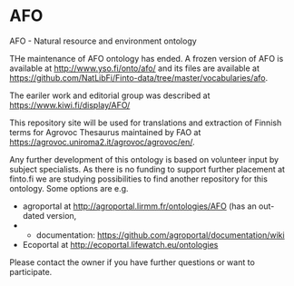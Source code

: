 # AFO
AFO - Natural resource and environment ontology

THe maintenance of AFO ontology has ended. 
A frozen version of AFO is available at http://www.yso.fi/onto/afo/
and its files are available at https://github.com/NatLibFi/Finto-data/tree/master/vocabularies/afo.

The eariler work and editorial group was described at https://www.kiwi.fi/display/AFO/

This repository site will be used for translations and extraction of Finnish terms for Agrovoc Thesaurus maintained by FAO at https://agrovoc.uniroma2.it/agrovoc/agrovoc/en/.

Any further development of this ontology is based on volunteer input by subject specialists. 
As there is no funding to support further placement at finto.fi we are studying possibilities to find another repository for this ontology.
Some options are e.g. 
- agroportal at http://agroportal.lirmm.fr/ontologies/AFO  (has an out-dated version, 
- - documentation: https://github.com/agroportal/documentation/wiki
- Ecoportal at http://ecoportal.lifewatch.eu/ontologies

Please contact the owner if you have further questions or want to participate.
